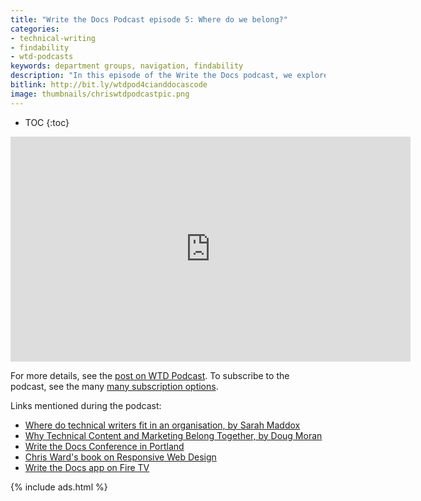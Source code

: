 ```yaml
---
title: "Write the Docs Podcast episode 5: Where do we belong?"
categories:
- technical-writing
- findability
- wtd-podcasts
keywords: department groups, navigation, findability
description: "In this episode of the Write the Docs podcast, we explore where technical writers belong in an organization. Is tech comm best placed within engineering, marketing, product management, or another group? We also talk about strategies for doc navigation, in particular, the merits of inline links and/or sidebar navigation, using a post from Every Page Is Page One as a starting point. Are hierarchical sidebar menus still useful, or are they a relic of the past? Finally, we provide details about the upcoming Write the Docs conference in Portland, and Chris mentions his new book on responsive design."
bitlink: http://bit.ly/wtdpod4cianddocascode
image: thumbnails/chriswtdpodcastpic.png
---
```


* TOC
{:toc}

<iframe width="640" height="360" src="https://www.youtube.com/embed/EpRkt7zDRC4" frameborder="0" allowfullscreen></iframe>

For more details, see the [post on WTD Podcast][1]. To subscribe to the podcast, see the many [many subscription options][2].

Links mentioned during the podcast:

* [Where do technical writers fit in an organisation, by Sarah Maddox](https://ffeathers.wordpress.com/2016/11/13/where-do-technical-writers-fit-in-an-organisation/)
* [Why Technical Content and Marketing Belong Together, by Doug Moran](https://www.rivaliq.com/blog/technical-content-marketing/)
* [Write the Docs Conference in Portland](http://www.writethedocs.org/conf/na/2017/)
* [Chris Ward's book on Responsive Web Design](https://www.sitepoint.com/premium/books/responsive2/)
* [Write the Docs app on Fire TV](https://www.amazon.com/Id-Rather-Be-Writing-Podcast/dp/B06Y23TNC4/ref=sr_1_1?s=mobile-apps&ie=UTF8&qid=1493618613&sr=1-1&keywords=write+the+docs)

{% include ads.html %}

[1]: http://podcast.writethedocs.org/2017/04/30/episode-5-where-do-we-belong/
[2]: http://podcast.writethedocs.org/how-to-subscribe/
